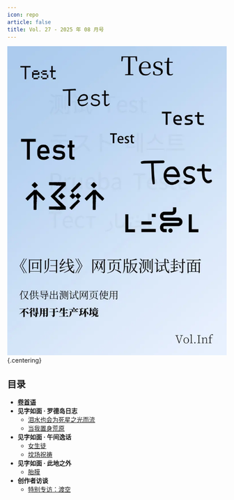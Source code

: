 ```yaml
---
icon: repo
article: false
title: Vol. 27 - 2025 年 08 月号
---
```


![](./res/cover.webp) {.centering}

## 目录

- [**卷首语**](intro.html)
- **见字如面 · 罗德岛日志**
  - [泪水也会为死星之光而流](article1.html)
  - [当我置身荒原](article2.html)
- **见字如面 · 午间逸话**
  - [女生徒](article3.html)
  - [坟场祝祷](article4.html)
- **见字如面 · 此地之外**
  - [胎膜](article5.html)
- **创作者访谈**
  - [特别专访：渡空](interview.html)

<FakeAds />

